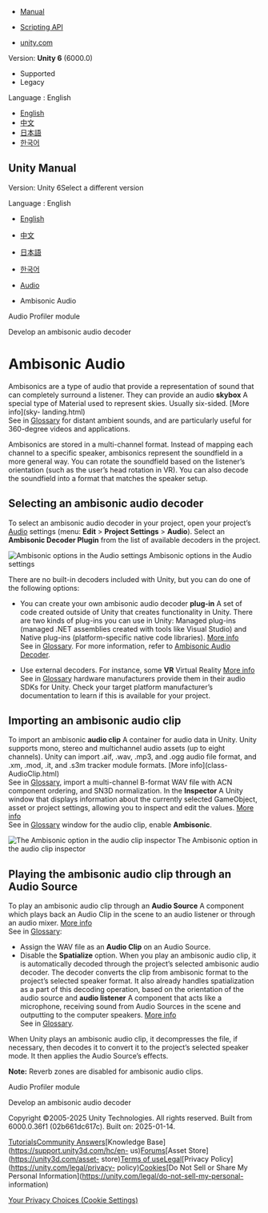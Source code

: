 [](https://docs.unity3d.com)

  * [Manual](../Manual/index.html)
  * [Scripting API](../ScriptReference/index.html)

  * [unity.com](https://unity.com/)

Version: **Unity 6** (6000.0)

  * Supported
  * Legacy

Language : English

  * [English](/Manual/AmbisonicAudio.html)
  * [中文](/cn/current/Manual/AmbisonicAudio.html)
  * [日本語](/ja/current/Manual/AmbisonicAudio.html)
  * [한국어](/kr/current/Manual/AmbisonicAudio.html)

[](https://docs.unity3d.com)

## Unity Manual

Version: Unity 6Select a different version

Language : English

  * [English](/Manual/AmbisonicAudio.html)
  * [中文](/cn/current/Manual/AmbisonicAudio.html)
  * [日本語](/ja/current/Manual/AmbisonicAudio.html)
  * [한국어](/kr/current/Manual/AmbisonicAudio.html)

  * [Audio](Audio.html)
  * Ambisonic Audio

[](ProfilerAudio.html)

Audio Profiler module

[](AudioDevelopAmbisonicDecoder.html)

Develop an ambisonic audio decoder

# Ambisonic Audio

Ambisonics are a type of audio that provide a representation of sound that can
completely surround a listener. They can provide an audio **skybox** A special
type of Material used to represent skies. Usually six-sided. [More info](sky-
landing.html)  
See in [Glossary](Glossary.html#Skybox) for distant ambient sounds, and are
particularly useful for 360-degree videos and applications.

Ambisonics are stored in a multi-channel format. Instead of mapping each
channel to a specific speaker, ambisonics represent the soundfield in a more
general way. You can rotate the soundfield based on the listener’s orientation
(such as the user’s head rotation in VR). You can also decode the soundfield
into a format that matches the speaker setup.

## Selecting an ambisonic audio decoder

To select an ambisonic audio decoder in your project, open your project’s
[Audio](class-AudioManager.html) settings (menu: **Edit** > **Project
Settings** > **Audio**). Select an **Ambisonic Decoder Plugin** from the list
of available decoders in the project.

![Ambisonic options in the Audio
settings](../uploads/Main/AmbisonicAudioSettings.png) Ambisonic options in the
Audio settings

There are no built-in decoders included with Unity, but you can do one of the
following options:

  * You can create your own ambisonic audio decoder **plug-in** A set of code created outside of Unity that creates functionality in Unity. There are two kinds of plug-ins you can use in Unity: Managed plug-ins (managed .NET assemblies created with tools like Visual Studio) and Native plug-ins (platform-specific native code libraries). [More info](./plug-ins.html)  
See in [Glossary](Glossary.html#Plug-in). For more information, refer to
[Ambisonic Audio Decoder](AudioDevelopAmbisonicDecoder.html).

  * Use external decoders. For instance, some **VR** Virtual Reality [More info](VROverview.html)  
See in [Glossary](Glossary.html#VR) hardware manufacturers provide them in
their audio SDKs for Unity. Check your target platform manufacturer’s
documentation to learn if this is available for your project.

## Importing an ambisonic audio clip

To import an ambisonic **audio clip** A container for audio data in Unity.
Unity supports mono, stereo and multichannel audio assets (up to eight
channels). Unity can import .aif, .wav, .mp3, and .ogg audio file format, and
.xm, .mod, .it, and .s3m tracker module formats. [More info](class-
AudioClip.html)  
See in [Glossary](Glossary.html#AudioClip), import a multi-channel B-format
WAV file with ACN component ordering, and SN3D normalization. In the
**Inspector** A Unity window that displays information about the currently
selected GameObject, asset or project settings, allowing you to inspect and
edit the values. [More info](UsingTheInspector.html)  
See in [Glossary](Glossary.html#Inspector) window for the audio clip, enable
**Ambisonic**.

![The Ambisonic option in the audio clip
inspector](../uploads/Main/AmbisonicAudioClipInspector.png) The Ambisonic
option in the audio clip inspector

## Playing the ambisonic audio clip through an Audio Source

To play an ambisonic audio clip through an **Audio Source** A component which
plays back an Audio Clip in the scene to an audio listener or through an audio
mixer. [More info](class-AudioSource.html)  
See in [Glossary](Glossary.html#AudioSource):

  * Assign the WAV file as an **Audio Clip** on an Audio Source.
  * Disable the **Spatialize** option. When you play an ambisonic audio clip, it is automatically decoded through the project’s selected ambisonic audio decoder. The decoder converts the clip from ambisonic format to the project’s selected speaker format. It also already handles spatialization as a part of this decoding operation, based on the orientation of the audio source and **audio listener** A component that acts like a microphone, receiving sound from Audio Sources in the scene and outputting to the computer speakers. [More info](class-AudioListener.html)  
See in [Glossary](Glossary.html#AudioListener).

When Unity plays an ambisonic audio clip, it decompresses the file, if
necessary, then decodes it to convert it to the project’s selected speaker
mode. It then applies the Audio Source’s effects.

**Note:** Reverb zones are disabled for ambisonic audio clips.

[](ProfilerAudio.html)

Audio Profiler module

[](AudioDevelopAmbisonicDecoder.html)

Develop an ambisonic audio decoder

Copyright ©2005-2025 Unity Technologies. All rights reserved. Built from
6000.0.36f1 (02b661dc617c). Built on: 2025-01-14.

[Tutorials](https://learn.unity.com/)[Community
Answers](https://answers.unity3d.com)[Knowledge
Base](https://support.unity3d.com/hc/en-
us)[Forums](https://forum.unity3d.com)[Asset Store](https://unity3d.com/asset-
store)[Terms of
use](https://docs.unity3d.com/Manual/TermsOfUse.html)[Legal](https://unity.com/legal)[Privacy
Policy](https://unity.com/legal/privacy-
policy)[Cookies](https://unity.com/legal/cookie-policy)[Do Not Sell or Share
My Personal Information](https://unity.com/legal/do-not-sell-my-personal-
information)

[Your Privacy Choices (Cookie Settings)](javascript:void\(0\);)

